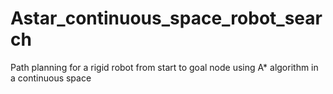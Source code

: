 # Astar_continuous_space_robot_search
Path planning for a rigid robot from start to goal node using A* algorithm in a continuous space
